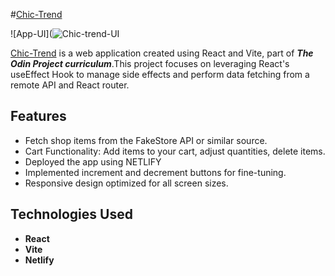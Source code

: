 
#[Chic-Trend](https://chic-trend.netlify.app)

![App-UI](![Chic-trend-UI](https://github.com/GeorgeOprea1/chic-trend/assets/127131773/35e6d741-b4c9-46ab-a35f-0a1c1e6d48d8)



 [Chic-Trend](georgeoprea1.github.io/memory-card-game/) is a web application created using React and Vite, part of  ***The Odin Project curriculum***.This project focuses on leveraging React's useEffect Hook to manage side effects and perform data fetching from a remote API and  React router.

## Features
- Fetch shop items from the FakeStore API or similar source.
- Cart Functionality: Add items to your cart, adjust quantities, delete items.
- Deployed the app using NETLIFY
- Implemented increment and decrement buttons for fine-tuning.
- Responsive design optimized for all screen sizes.


## Technologies Used

- **React** 
- **Vite** 
- **Netlify**
